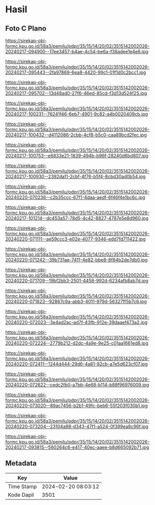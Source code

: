 # Hasil

## Foto C Plano

https://sirekap-obj-formc.kpu.go.id/58a3/pemilu/pdpr/35/15/14/20/02/3515142002026-20240217-094900--17ee3457-b4ae-4c54-be6a-f38adee1e4e6.jpg

https://sirekap-obj-formc.kpu.go.id/58a3/pemilu/pdpr/35/15/14/20/02/3515142002026-20240217-095443--2fa97869-6ea8-4420-99c1-01f1d0c2bcc1.jpg

https://sirekap-obj-formc.kpu.go.id/58a3/pemilu/pdpr/35/15/14/20/02/3515142002026-20240217-095702--13d48ad0-27f6-46ed-85cd-f3d13d524f25.jpg

https://sirekap-obj-formc.kpu.go.id/58a3/pemilu/pdpr/35/15/14/20/02/3515142002026-20240217-100231--76241f46-6eb7-4901-9c82-a4b0020409cb.jpg

https://sirekap-obj-formc.kpu.go.id/58a3/pemilu/pdpr/35/15/14/20/02/3515142002026-20240217-100432--d4112086-2cbb-4cf8-b5c0-caa89bcd2fec.jpg

https://sirekap-obj-formc.kpu.go.id/58a3/pemilu/pdpr/35/15/14/20/02/3515142002026-20240217-100753--e6833e21-1839-494b-b96f-28240d6bd807.jpg

https://sirekap-obj-formc.kpu.go.id/58a3/pemilu/pdpr/35/15/14/20/02/3515142002026-20240217-100930--2392da11-2cbf-4f76-b5f4-8cbd30ad0b54.jpg

https://sirekap-obj-formc.kpu.go.id/58a3/pemilu/pdpr/35/15/14/20/02/3515142002026-20240220-070236--c2b35ccc-67f1-4daa-aedf-6f46f4e1bc6c.jpg

https://sirekap-obj-formc.kpu.go.id/58a3/pemilu/pdpr/35/15/14/20/02/3515142002026-20240217-101214--dc453a57-78d5-4c42-8827-4787e5e8d960.jpg

https://sirekap-obj-formc.kpu.go.id/58a3/pemilu/pdpr/35/15/14/20/02/3515142002026-20240220-071111--ae59ccc3-e02e-4077-9346-edd7fd711422.jpg

https://sirekap-obj-formc.kpu.go.id/58a3/pemilu/pdpr/35/15/14/20/02/3515142002026-20240220-071242--39b731ae-7411-4e82-bbe8-8f84b2de7db0.jpg

https://sirekap-obj-formc.kpu.go.id/58a3/pemilu/pdpr/35/15/14/20/02/3515142002026-20240220-071709--19bf2bb3-2501-4458-992d-6234afb8ab7d.jpg

https://sirekap-obj-formc.kpu.go.id/58a3/pemilu/pdpr/35/15/14/20/02/3515142002026-20240220-071823--92867c9a-abb3-4011-979d-56327ff5b7c6.jpg

https://sirekap-obj-formc.kpu.go.id/58a3/pemilu/pdpr/35/15/14/20/02/3515142002026-20240220-072023--3e4ad2ac-ad7f-43fb-912e-39daaef473a2.jpg

https://sirekap-obj-formc.kpu.go.id/58a3/pemilu/pdpr/35/15/14/20/02/3515142002026-20240220-072224--2779b212-d2dc-4a9e-9e25-c01aa1661ed8.jpg

https://sirekap-obj-formc.kpu.go.id/58a3/pemilu/pdpr/35/15/14/20/02/3515142002026-20240220-072411--1244d444-29d6-4a81-82cb-a7e5d623cf07.jpg

https://sirekap-obj-formc.kpu.go.id/58a3/pemilu/pdpr/35/15/14/20/02/3515142002026-20240220-072622--cedc2fb0-a7bb-4e68-b114-b88f96976009.jpg

https://sirekap-obj-formc.kpu.go.id/58a3/pemilu/pdpr/35/15/14/20/02/3515142002026-20240220-073020--89ac7456-b2b1-49fc-beb6-55f203f030b1.jpg

https://sirekap-obj-formc.kpu.go.id/58a3/pemilu/pdpr/35/15/14/20/02/3515142002026-20240220-073204--23104a98-d343-47f1-a524-0f399ea8c96f.jpg

https://sirekap-obj-formc.kpu.go.id/58a3/pemilu/pdpr/35/15/14/20/02/3515142002026-20240217-093815--560264c6-e417-40ec-aaee-b8d665092b71.jpg


## Metadata

| Key        | Value               |
| ---------- | ------------------- |
| Time Stamp | 2024-02-20 08:03:12 |
| Kode Dapil | 3501                |



